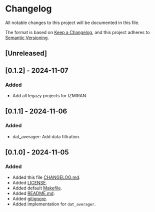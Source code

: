 # Changelog

All notable changes to this project will be documented in this file.

The format is based on [Keep a Changelog](https://keepachangelog.com/en/1.0.0/),
and this project adheres to [Semantic Versioning](https://semver.org/spec/v2.0.0.html).

## [Unreleased]


## [0.1.2] - 2024-11-07

### Added

- Add all legazy projects for IZMIRAN.


## [0.1.1] - 2024-11-06

### Added

- dat_averager: Add data filtration.


## [0.1.0] - 2024-11-05

### Added

- Added this file [CHANGELOG.md](./CHANGELOG.md).
- Added [LICENSE](./LICENSE).
- Added default [Makefile](./Makefile).
- Added [README.md](./README.md).
- Added [gitignore](./.gitignore).
- Added implementation for `dat_averager`.